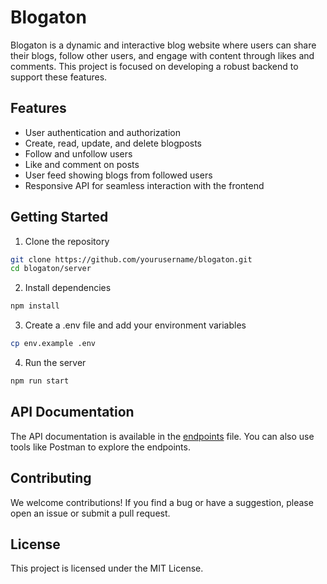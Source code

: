 # Blogaton

Blogaton is a dynamic and interactive blog website where users can share their blogs, follow other users, and engage with content through likes and comments. This project is focused on developing a robust backend to support these features.

## Features
- User authentication and authorization
- Create, read, update, and delete blogposts
- Follow and unfollow users 
- Like and comment on posts
- User feed showing blogs from followed users
- Responsive API for seamless interaction with the frontend

## Getting Started

1. Clone the repository 
```bash
git clone https://github.com/yourusername/blogaton.git
cd blogaton/server
```
2. Install dependencies
```bash
npm install
```

3. Create a .env file and add your environment variables
```bash
cp env.example .env
```   

4. Run the server
```bash
npm run start
```
## API Documentation

The API documentation is available in the [endpoints](https://github.com/Youssef-Shehata/blogaton/blob/main/sharedResources/src/endpoints.ts) file. You can also use tools like Postman to explore the endpoints.


## Contributing
We welcome contributions! 
If you find a bug or have a suggestion, please open an issue or submit a pull request.

## License
This project is licensed under the MIT License.

